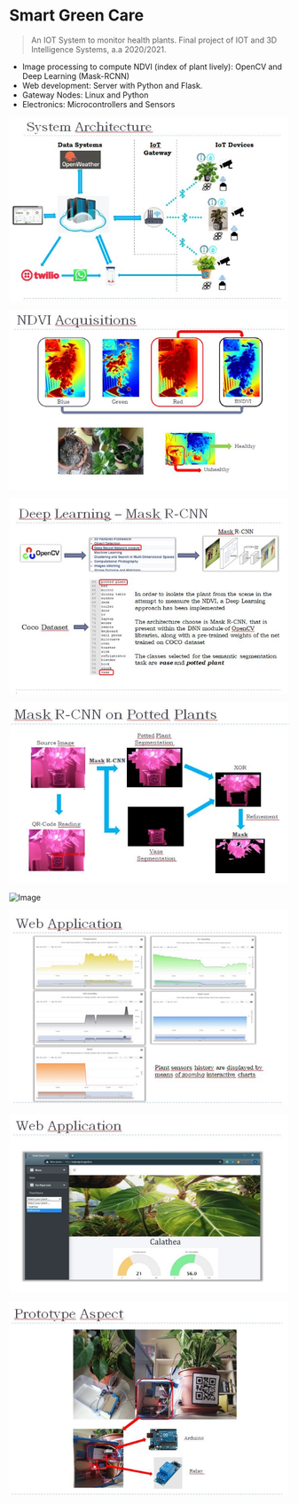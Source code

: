 # Smart Green Care

> An IOT System to monitor health plants. Final project of IOT and 3D Intelligence Systems, a.a 2020/2021.

- Image processing to compute NDVI (index of plant lively): OpenCV and Deep Learning (Mask-RCNN)
- Web development: Server with Python and Flask.
- Gateway Nodes: Linux and Python
- Electronics: Microcontrollers and Sensors

![Image](https://github.com/AlessandroGulli/AI_MS_Degree/blob/main/SmartGreenCare/images/Architecture.JPG)

![Image](https://github.com/AlessandroGulli/AI_MS_Degree/blob/main/SmartGreenCare/images/NDVI.JPG)

![Image](https://github.com/AlessandroGulli/AI_MS_Degree/blob/main/SmartGreenCare/images/DL.JPG)

![Image](https://github.com/AlessandroGulli/AI_MS_Degree/blob/main/SmartGreenCare/images/flow.JPG)

![Image](https://github.com/AlessandroGulli/AI_MS_Degree/blob/main/SmartGreenCare/images/Final.png)

![Image](https://github.com/AlessandroGulli/AI_MS_Degree/blob/main/SmartGreenCare/images/Telemetry.JPG)

![Image](https://github.com/AlessandroGulli/AI_MS_Degree/blob/main/SmartGreenCare/images/Web.JPG)

![Image](https://github.com/AlessandroGulli/AI_MS_Degree/blob/main/SmartGreenCare/images/Prototype.JPG)




